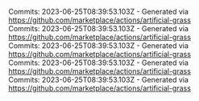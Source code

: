 Commits: 2023-06-25T08:39:53.103Z - Generated via https://github.com/marketplace/actions/artificial-grass
<br>
Commits: 2023-06-25T08:39:53.103Z - Generated via https://github.com/marketplace/actions/artificial-grass
<br>
Commits: 2023-06-25T08:39:53.103Z - Generated via https://github.com/marketplace/actions/artificial-grass
<br>
Commits: 2023-06-25T08:39:53.103Z - Generated via https://github.com/marketplace/actions/artificial-grass
<br>
Commits: 2023-06-25T08:39:53.103Z - Generated via https://github.com/marketplace/actions/artificial-grass
<br>
